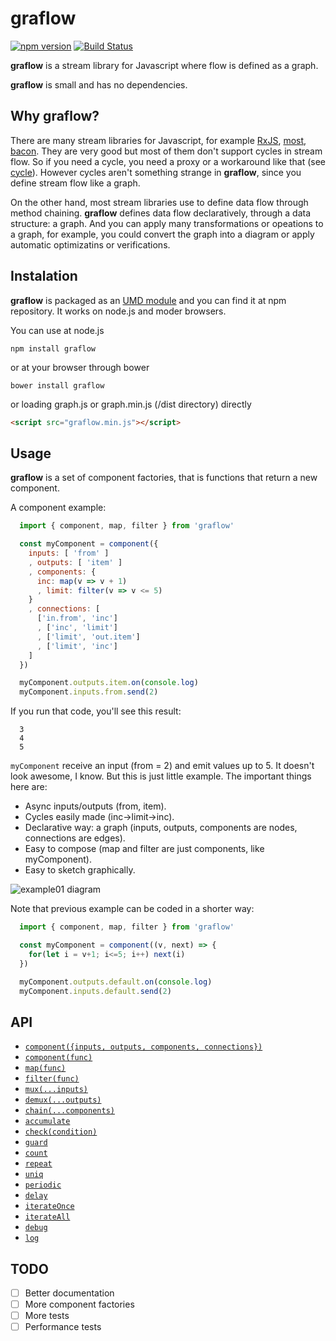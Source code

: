 # graflow

[![npm version](https://badge.fury.io/js/graflow.svg)](https://badge.fury.io/js/graflow)
[![Build Status](https://travis-ci.org/pmros/graflow.svg)](https://travis-ci.org/pmros/graflow)

**graflow** is a stream library for Javascript where flow is defined as a graph.

**graflow** is small and has no dependencies.

## Why graflow?

There are many stream libraries for Javascript, for example [RxJS](https://github.com/ReactiveX/RxJS), [most](https://github.com/cujojs/most), [bacon](https://baconjs.github.io). They are very good but most of them don't support cycles in stream flow. So if you need a cycle, you need a proxy or a workaround like that (see [cycle](https://cycle.js.org)). However cycles aren't something strange in **graflow**, since you define stream flow like a graph.

On the other hand, most stream libraries use to define data flow through method chaining. **graflow** defines data flow declaratively, through a data structure: a graph. And you can apply many transformations or opeations to a graph, for example, you could convert the graph into a diagram or apply automatic optimizatins or verifications.

## Instalation
**graflow** is packaged as an [UMD module](https://github.com/umdjs/umd) and you can find it at npm repository. It works on node.js and moder browsers.

You can use at node.js
```
npm install graflow
```

or at your browser through bower
```
bower install graflow
```

or loading graph.js or graph.min.js (/dist directory) directly
```html
<script src="graflow.min.js"></script>
```

## Usage
**graflow** is a set of component factories, that is functions that return a new component.

A component example:
```js
  import { component, map, filter } from 'graflow'

  const myComponent = component({
    inputs: [ 'from' ]
    , outputs: [ 'item' ]
    , components: {
      inc: map(v => v + 1)
      , limit: filter(v => v <= 5)
    }
    , connections: [
      ['in.from', 'inc']
      , ['inc', 'limit']
      , ['limit', 'out.item']
      , ['limit', 'inc']
    ]
  })

  myComponent.outputs.item.on(console.log)
  myComponent.inputs.from.send(2)
```

If you run that code, you'll see this result:
```
  3
  4
  5
```

`myComponent` receive an input (from = 2) and emit values up to 5.
It doesn't look awesome, I know. But this is just little example. The important things here are:
- Async inputs/outputs (from, item).
- Cycles easily made (inc->limit->inc).
- Declarative way: a graph (inputs, outputs, components are nodes, connections are edges).
- Easy to compose (map and filter are just components, like myComponent).
- Easy to sketch graphically.

![example01 diagram](https://rawgit.com/pmros/graflow/master/diagrams/example01.svg)

Note that previous example can be coded in a shorter way:
```js
  import { component, map, filter } from 'graflow'

  const myComponent = component((v, next) => {
    for(let i = v+1; i<=5; i++) next(i)
  })

  myComponent.outputs.default.on(console.log)
  myComponent.inputs.default.send(2)
```

## API

- [`component({inputs, outputs, components, connections})`](#component1)
- [`component(func)`](#component2)
- [`map(func)`](#map)
- [`filter(func)`](#filter)
- [`mux(...inputs)`](#mux)
- [`demux(...outputs)`](#demux)
- [`chain(...components)`](#chain)
- [`accumulate`](#accumulate)
- [`check(condition)`](#check)
- [`guard`](#guard)
- [`count`](#count)
- [`repeat`](#repeat)
- [`uniq`](#uniq)
- [`periodic`](#periodic)
- [`delay`](#delay)
- [`iterateOnce`](#iterateOnce)
- [`iterateAll`](#iterateAll)
- [`debug`](#debug)
- [`log`](#log)

## TODO
- [ ] Better documentation
- [ ] More component factories
- [ ] More tests
- [ ] Performance tests
